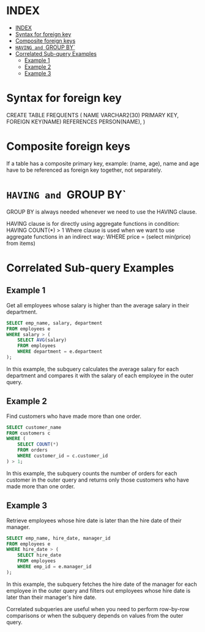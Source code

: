 # INDEX

- [INDEX](#index)
- [Syntax for foreign key](#syntax-for-foreign-key)
- [Composite foreign keys](#composite-foreign-keys)
- [`HAVING and `GROUP BY\`](#having-and-group-by)
- [Correlated Sub-query Examples](#correlated-sub-query-examples)
  - [Example 1](#example-1)
  - [Example 2](#example-2)
  - [Example 3](#example-3)


# Syntax for foreign key

CREATE TABLE FREQUENTS (
  NAME VARCHAR2(30) PRIMARY KEY,
  FOREIGN KEY(NAME) REFERENCES PERSON(NAME),
)

# Composite foreign keys

If a table has a composite primary key, example: (name, age),
name and age have to be referenced as foreign key together, not separately.

# `HAVING and `GROUP BY`

GROUP BY is always needed whenever we need to use the HAVING clause.

HAVING clause is for directly using aggregate functions in condition: HAVING COUNT(*) > 1
Where clause is used when we want to use aggregate functions in an indirect way: WHERE price = (select min(price) from items)

# Correlated Sub-query Examples

## Example 1

Get all employees whose salary is higher than the average salary in their department.

```sql
SELECT emp_name, salary, department
FROM employees e
WHERE salary > (
    SELECT AVG(salary)
    FROM employees
    WHERE department = e.department
);
```

In this example, the subquery calculates the average salary for each department and compares it with the salary of each employee in the outer query.

## Example 2

Find customers who have made more than one order.

```sql
SELECT customer_name
FROM customers c
WHERE (
    SELECT COUNT(*)
    FROM orders
    WHERE customer_id = c.customer_id
) > 1;
```

In this example, the subquery counts the number of orders for each customer in the outer query and returns only those customers who have made more than one order.

## Example 3

Retrieve employees whose hire date is later than the hire date of their manager.

```sql
SELECT emp_name, hire_date, manager_id
FROM employees e
WHERE hire_date > (
    SELECT hire_date
    FROM employees
    WHERE emp_id = e.manager_id
);
```

In this example, the subquery fetches the hire date of the manager for each employee in the outer query and filters out employees whose hire date is later than their manager's hire date.

Correlated subqueries are useful when you need to perform row-by-row comparisons or when the subquery depends on values from the outer query.